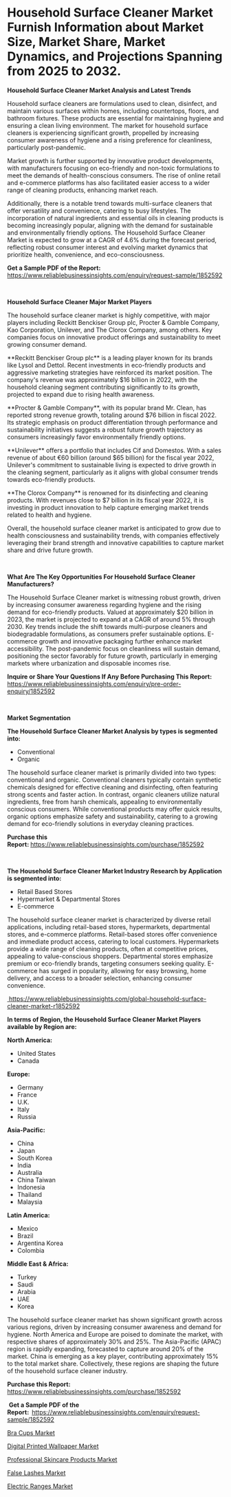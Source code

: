 <p><h1>Household Surface Cleaner Market Furnish Information about Market Size, Market Share, Market Dynamics, and Projections Spanning from 2025 to 2032.</h1></p><p><strong>Household Surface Cleaner Market Analysis and Latest Trends</strong></p>
<p><p>Household surface cleaners are formulations used to clean, disinfect, and maintain various surfaces within homes, including countertops, floors, and bathroom fixtures. These products are essential for maintaining hygiene and ensuring a clean living environment. The market for household surface cleaners is experiencing significant growth, propelled by increasing consumer awareness of hygiene and a rising preference for cleanliness, particularly post-pandemic.</p><p>Market growth is further supported by innovative product developments, with manufacturers focusing on eco-friendly and non-toxic formulations to meet the demands of health-conscious consumers. The rise of online retail and e-commerce platforms has also facilitated easier access to a wider range of cleaning products, enhancing market reach.</p><p>Additionally, there is a notable trend towards multi-surface cleaners that offer versatility and convenience, catering to busy lifestyles. The incorporation of natural ingredients and essential oils in cleaning products is becoming increasingly popular, aligning with the demand for sustainable and environmentally friendly options. The Household Surface Cleaner Market is expected to grow at a CAGR of 4.6% during the forecast period, reflecting robust consumer interest and evolving market dynamics that prioritize health, convenience, and eco-consciousness.</p></p>
<p><strong>Get a Sample PDF of the Report:&nbsp;</strong> <a href="https://www.reliablebusinessinsights.com/enquiry/request-sample/1852592?utm_campaign=118&utm_medium=2&utm_source=Github&utm_content=ia&utm_term=04042025&utm_id=household-surface-cleaner">https://www.reliablebusinessinsights.com/enquiry/request-sample/1852592</a></p>
<p>&nbsp;</p>
<p><strong>Household Surface Cleaner Major Market Players</strong></p>
<p><p>The household surface cleaner market is highly competitive, with major players including Reckitt Benckiser Group plc, Procter & Gamble Company, Kao Corporation, Unilever, and The Clorox Company, among others. Key companies focus on innovative product offerings and sustainability to meet growing consumer demand.</p><p>**Reckitt Benckiser Group plc** is a leading player known for its brands like Lysol and Dettol. Recent investments in eco-friendly products and aggressive marketing strategies have reinforced its market position. The company's revenue was approximately $16 billion in 2022, with the household cleaning segment contributing significantly to its growth, projected to expand due to rising health awareness.</p><p>**Procter & Gamble Company**, with its popular brand Mr. Clean, has reported strong revenue growth, totaling around $76 billion in fiscal 2022. Its strategic emphasis on product differentiation through performance and sustainability initiatives suggests a robust future growth trajectory as consumers increasingly favor environmentally friendly options.</p><p>**Unilever** offers a portfolio that includes Cif and Domestos. With a sales revenue of about €60 billion (around $65 billion) for the fiscal year 2022, Unilever's commitment to sustainable living is expected to drive growth in the cleaning segment, particularly as it aligns with global consumer trends towards eco-friendly products.</p><p>**The Clorox Company** is renowned for its disinfecting and cleaning products. With revenues close to $7 billion in its fiscal year 2022, it is investing in product innovation to help capture emerging market trends related to health and hygiene.</p><p>Overall, the household surface cleaner market is anticipated to grow due to health consciousness and sustainability trends, with companies effectively leveraging their brand strength and innovative capabilities to capture market share and drive future growth.</p></p>
<p>&nbsp;</p>
<p><strong>What Are The Key Opportunities For Household Surface Cleaner Manufacturers?</strong></p>
<p><p>The Household Surface Cleaner market is witnessing robust growth, driven by increasing consumer awareness regarding hygiene and the rising demand for eco-friendly products. Valued at approximately $20 billion in 2023, the market is projected to expand at a CAGR of around 5% through 2030. Key trends include the shift towards multi-purpose cleaners and biodegradable formulations, as consumers prefer sustainable options. E-commerce growth and innovative packaging further enhance market accessibility. The post-pandemic focus on cleanliness will sustain demand, positioning the sector favorably for future growth, particularly in emerging markets where urbanization and disposable incomes rise.</p></p>
<p><strong>Inquire or Share Your Questions If Any Before Purchasing This Report:</strong> <a href="https://www.reliablebusinessinsights.com/enquiry/pre-order-enquiry/1852592?utm_campaign=118&utm_medium=2&utm_source=Github&utm_content=ia&utm_term=04042025&utm_id=household-surface-cleaner">https://www.reliablebusinessinsights.com/enquiry/pre-order-enquiry/1852592</a></p>
<p>&nbsp;</p>
<p><strong>Market Segmentation</strong></p>
<p><strong>The Household Surface Cleaner Market Analysis by types is segmented into:</strong></p>
<p><ul><li>Conventional</li><li>Organic</li></ul></p>
<p><p>The household surface cleaner market is primarily divided into two types: conventional and organic. Conventional cleaners typically contain synthetic chemicals designed for effective cleaning and disinfecting, often featuring strong scents and faster action. In contrast, organic cleaners utilize natural ingredients, free from harsh chemicals, appealing to environmentally conscious consumers. While conventional products may offer quick results, organic options emphasize safety and sustainability, catering to a growing demand for eco-friendly solutions in everyday cleaning practices.</p></p>
<p><strong>Purchase this Report:&nbsp;</strong><a href="https://www.reliablebusinessinsights.com/purchase/1852592?utm_campaign=118&utm_medium=2&utm_source=Github&utm_content=ia&utm_term=04042025&utm_id=household-surface-cleaner">https://www.reliablebusinessinsights.com/purchase/1852592</a></p>
<p>&nbsp;</p>
<p><strong>The Household Surface Cleaner Market Industry Research by Application is segmented into:</strong></p>
<p><ul><li>Retail Based Stores</li><li>Hypermarket & Departmental Stores</li><li>E-commerce</li></ul></p>
<p><p>The household surface cleaner market is characterized by diverse retail applications, including retail-based stores, hypermarkets, departmental stores, and e-commerce platforms. Retail-based stores offer convenience and immediate product access, catering to local customers. Hypermarkets provide a wide range of cleaning products, often at competitive prices, appealing to value-conscious shoppers. Departmental stores emphasize premium or eco-friendly brands, targeting consumers seeking quality. E-commerce has surged in popularity, allowing for easy browsing, home delivery, and access to a broader selection, enhancing consumer convenience.</p></p>
<p><a href="https://www.reliablebusinessinsights.com/global-household-surface-cleaner-market-r1852592?utm_campaign=118&utm_medium=2&utm_source=Github&utm_content=ia&utm_term=04042025&utm_id=household-surface-cleaner">&nbsp;https://www.reliablebusinessinsights.com/global-household-surface-cleaner-market-r1852592</a></p>
<p><strong>In terms of Region, the Household Surface Cleaner Market Players available by Region are:</strong></p>
<p>
    <p> <strong> North America: </strong>
        <ul>
            <li>United States</li>
            <li>Canada</li>
        </ul>
        </p> 
    <p> <strong> Europe: </strong>
        <ul>
            <li>Germany</li>
            <li>France</li>
            <li>U.K.</li>
            <li>Italy</li>
            <li>Russia</li>
        </ul>
        </p> 
    <p> <strong> Asia-Pacific: </strong>
        <ul>
            <li>China</li>
            <li>Japan</li>
            <li>South Korea</li>
            <li>India</li>
            <li>Australia</li>
            <li>China Taiwan</li>
            <li>Indonesia</li>
            <li>Thailand</li>
            <li>Malaysia</li>
        </ul>
        </p> 
    <p> <strong> Latin America: </strong>
        <ul>
            <li>Mexico</li>
            <li>Brazil</li>
            <li>Argentina Korea</li>
            <li>Colombia</li>
        </ul>
        </p> 
    <p> <strong> Middle East & Africa: </strong>
        <ul>
            <li>Turkey</li>
            <li>Saudi</li>
            <li>Arabia</li>
            <li>UAE</li>
            <li>Korea</li>
        </ul>
    </p>
    </p>
<p><p>The household surface cleaner market has shown significant growth across various regions, driven by increasing consumer awareness and demand for hygiene. North America and Europe are poised to dominate the market, with respective shares of approximately 30% and 25%. The Asia-Pacific (APAC) region is rapidly expanding, forecasted to capture around 20% of the market. China is emerging as a key player, contributing approximately 15% to the total market share. Collectively, these regions are shaping the future of the household surface cleaner industry.</p></p>
<p><strong>Purchase this Report: </strong><a href="https://www.reliablebusinessinsights.com/purchase/1852592?utm_campaign=118&utm_medium=2&utm_source=Github&utm_content=ia&utm_term=04042025&utm_id=household-surface-cleaner">https://www.reliablebusinessinsights.com/purchase/1852592</a></p>
<p>&nbsp;<strong>Get a Sample PDF of the Report:&nbsp;&nbsp;</strong><a href="https://www.reliablebusinessinsights.com/enquiry/request-sample/1852592?utm_campaign=118&utm_medium=2&utm_source=Github&utm_content=ia&utm_term=04042025&utm_id=household-surface-cleaner">https://www.reliablebusinessinsights.com/enquiry/request-sample/1852592</a></p>
<p><strong></strong></p>
<p><p><a href="https://github.com/khifzaba/Market-Research-Report-List-1/blob/main/bra-cups-market.md?utm_campaign=118&utm_medium=2&utm_source=Github&utm_content=ia&utm_term=04042025&utm_id=household-surface-cleaner">Bra Cups Market</a></p><p><a href="https://github.com/dekamrapinq1/Market-Research-Report-List-1/blob/main/digital-printed-wallpaper-market.md?utm_campaign=118&utm_medium=2&utm_source=Github&utm_content=ia&utm_term=04042025&utm_id=household-surface-cleaner">Digital Printed Wallpaper Market</a></p><p><a href="https://github.com/ioniafidian4/Market-Research-Report-List-1/blob/main/professional-skincare-products-market.md?utm_campaign=118&utm_medium=2&utm_source=Github&utm_content=ia&utm_term=04042025&utm_id=household-surface-cleaner">Professional Skincare Products Market</a></p><p><a href="https://github.com/welfmimon/Market-Research-Report-List-1/blob/main/false-lashes-market.md?utm_campaign=118&utm_medium=2&utm_source=Github&utm_content=ia&utm_term=04042025&utm_id=household-surface-cleaner">False Lashes Market</a></p><p><a href="https://github.com/dumanelina6v/Market-Research-Report-List-1/blob/main/electric-ranges-market.md?utm_campaign=118&utm_medium=2&utm_source=Github&utm_content=ia&utm_term=04042025&utm_id=household-surface-cleaner">Electric Ranges Market</a></p></p>